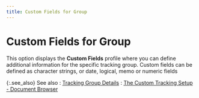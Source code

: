 ```yaml
---
title: Custom Fields for Group
---
```


# Custom Fields for Group


This option displays the **Custom Fields** profile where you can define additional information for the specific tracking group. Custom fields can be defined as character strings, or date, logical, memo or numeric fields


{:.see_also}
See also
: [Tracking Group Details]({{site.ct_baseurl}}/document-tracking/tracking-work-orders/custom_tracking_group_details_for_work_orders.html)
: [The Custom Tracking Setup - Document Browser]({{site.ct_baseurl}}/document-tracking/tracking-work-orders/the_custom_tracking_setup_document_browser.html)
